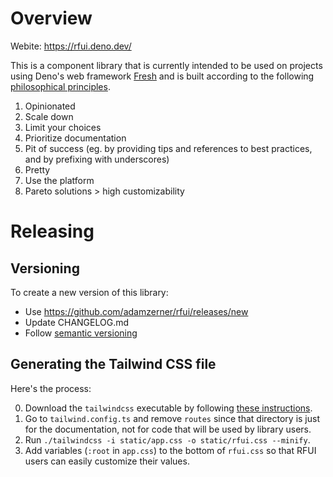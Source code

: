 # Overview

Webite: https://rfui.deno.dev/

This is a component library that is currently intended to be used on projects
using Deno's web framework [Fresh](https://fresh.deno.dev/) and is built
according to the following
[philosophical principles](https://rfui.deno.dev/philosophy).

1. Opinionated
2. Scale down
3. Limit your choices
4. Prioritize documentation
5. Pit of success (eg. by providing tips and references to best practices, and
   by prefixing with underscores)
6. Pretty
7. Use the platform
8. Pareto solutions > high customizability

# Releasing

## Versioning

To create a new version of this library:

- Use https://github.com/adamzerner/rfui/releases/new
- Update CHANGELOG.md
- Follow [semantic versioning](https://semver.org/)

## Generating the Tailwind CSS file

Here's the process:

0. Download the `tailwindcss` executable by following
   [these instructions](https://tailwindcss.com/blog/standalone-cli#get-started).
1. Go to `tailwind.config.ts` and remove `routes` since that directory is just
   for the documentation, not for code that will be used by library users.
2. Run `./tailwindcss -i static/app.css -o static/rfui.css --minify`.
3. Add variables (`:root` in `app.css`) to the bottom of `rfui.css` so that RFUI
   users can easily customize their values.
